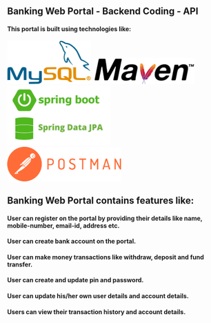 ## Banking Web Portal - Backend Coding - API

#### This portal is built using technologies like:
<img src="https://github.com/RishabhShrivastav758/BankingPortalBackEnd/blob/main/assets/1231546453.png" alt="image" height="100">
<img src="https://github.com/RishabhShrivastav758/BankingPortalBackEnd/blob/main/assets/4532134553.png" alt="image" height="60">
<img src="https://github.com/RishabhShrivastav758/BankingPortalBackEnd/blob/main/assets/456456456.png" alt="image" height="140">
<img src="https://github.com/RishabhShrivastav758/BankingPortalBackEnd/blob/main/assets/6764645645.png" alt="image" height="80">

## Banking Web Portal contains features like:

#### User can register on the portal by providing their details like name, mobile-number, email-id, address etc. 
#### User can create bank account on the portal.
#### User can make money transactions like withdraw, deposit and fund transfer.
#### User can create and update pin and password.
#### User can update his/her own user details and account details.
#### Users can view their transaction history and account details.

<!--
- Java Spring Boot Framework
- MySQL for data storage
- Maven for project management
- Postman for API testing
-->
